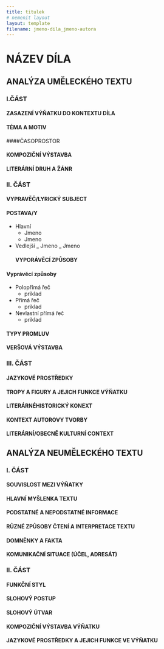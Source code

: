 ```yaml
---
title: titulek
# nemenit layout
layout: template
filename: jmeno-dila_jmeno-autora
---
```


# NÁZEV DÍLA

## ANALÝZA UMĚLECKÉHO TEXTU

### I.ČÁST

#### ZASAZENÍ VÝŇATKU DO KONTEXTU DÍLA

#### TÉMA A MOTIV

####ČASOPROSTOR

#### KOMPOZIČNÍ VÝSTAVBA

#### LITERÁRNÍ DRUH A ŽÁNR

### II. ČÁST

#### VYPRAVĚČ/LYRICKÝ SUBJECT

#### POSTAVA/Y

- Hlavní
  - Jmeno
  - Jmeno
- Vedlejší
  _ Jmeno
  _ Jmeno
  #### VYPORÁVĚCÍ ZPŮSOBY

#### Vyprávěcí způsoby

- Polopřímá řeč
  - priklad
- Přímá řeč
  - priklad
- Nevlastní přímá řeč
  - priklad

#### TYPY PROMLUV

#### VERŠOVÁ VÝSTAVBA

### III. ČÁST

#### JAZYKOVÉ PROSTŘEDKY

#### TROPY A FIGURY A JEJICH FUNKCE VÝŇATKU

#### LITERÁRNÉHISTORICKÝ KONEXT

#### KONTEXT AUTOROVY TVORBY

#### LITERÁRNÍ/OBECNĚ KULTURNÍ CONTEXT

## ANALÝZA NEUMĚLECKÉHO TEXTU

### I. ČÁST

#### SOUVISLOST MEZI VÝŇATKY

#### HLAVNÍ MYŠLENKA TEXTU

#### PODSTATNÉ A NEPODSTATNÉ INFORMACE

#### RŮZNÉ ZPŮSOBY ČTENÍ A INTERPRETACE TEXTU

#### DOMNĚNKY A FAKTA

#### KOMUNIKAČNÍ SITUACE (ÚČEL, ADRESÁT)

### II. ČÁST

#### FUNKČNÍ STYL

#### SLOHOVÝ POSTUP

#### SLOHOVÝ ÚTVAR

#### KOMPOZIČNÍ VÝSTAVBA VÝŇATKU

#### JAZYKOVÉ PROSTŘEDKY A JEJICH FUNKCE VE VÝŇATKU
